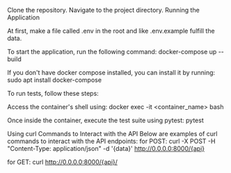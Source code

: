 Clone the repository.
Navigate to the project directory.
Running the Application

At first, make a file called .env in the root and like .env.example fulfill the data.

To start the application, run the following command:
docker-compose up --build

If you don't have docker compose installed, you can install it by running:
sudo apt install docker-compose

To run tests, follow these steps:

Access the container's shell using:
docker exec -it <container_name> bash

Once inside the container, execute the test suite using pytest:
pytest

Using curl Commands to Interact with the API
Below are examples of curl commands to interact with the API endpoints:
for POST:
curl -X POST -H "Content-Type: application/json" -d '{data}' http://0.0.0.0:8000/{api}

for GET:
curl http://0.0.0.0:8000/{api}/

